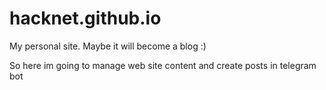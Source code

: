 # hacknet.github.io
My personal site. Maybe it will become a blog :)

So here im going to manage web site content and create posts in telegram bot
